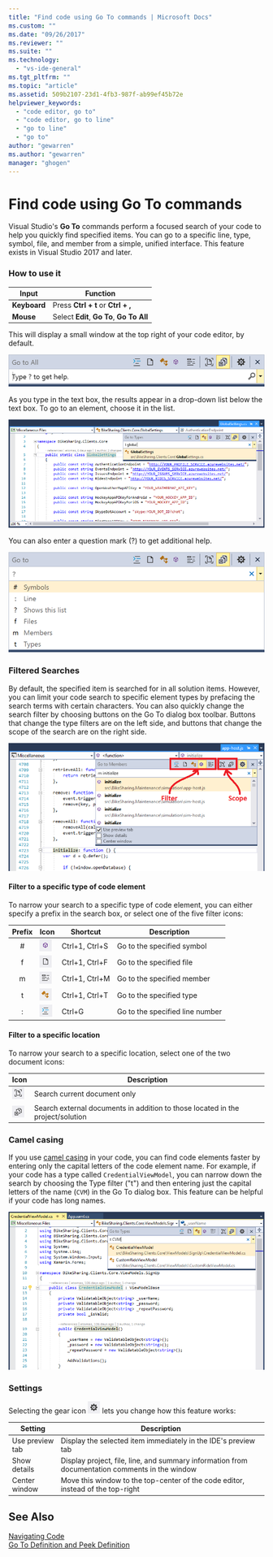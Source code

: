 ```yaml
---
title: "Find code using Go To commands | Microsoft Docs"
ms.custom: ""
ms.date: "09/26/2017"
ms.reviewer: ""
ms.suite: ""
ms.technology: 
  - "vs-ide-general"
ms.tgt_pltfrm: ""
ms.topic: "article"
ms.assetid: 509b2107-23d1-4fb3-987f-ab99ef45b72e
helpviewer_keywords:
  - "code editor, go to"
  - "code editor, go to line"
  - "go to line"
  - "go to"
author: "gewarren"
ms.author: "gewarren"
manager: "ghogen"
---
```

# Find code using Go To commands  
Visual Studio's **Go To** commands perform a focused search of your code to help you quickly find specified items. You can go to a specific line, type, symbol, file, and member from a simple, unified interface. This feature exists in Visual Studio 2017 and later.  

### How to use it  

Input        | Function 
------------ | ---
**Keyboard** | Press **Ctrl + t** or **Ctrl + ,**     
**Mouse**    | Select **Edit**, **Go To**, **Go To All**  

This will display a small window at the top right of your code editor, by default.  

![Go To All](media/gotoall.png)

As you type in the text box, the results appear in a drop-down list below the text box. To go to an element, choose it in the list.    

![Navigate To window](../ide/media/vside_navigatetowindow.png "Navigate To window")  

You can also enter a question mark (?) to get additional help.  

  ![Go To All Help](media/gotoall_help.png)

### Filtered Searches  
By default, the specified item is searched for in all solution items. However, you can limit your code search to specific element types by prefacing the search terms with certain characters. You can also quickly change the search filter by choosing buttons on the Go To dialog box toolbar. Buttons that change the type filters are on the left side, and buttons that change the scope of the search are on the right side.  

![Go to members](../ide/media/vside_navigation_toolbar.png)

#### Filter to a specific type of code element  
To narrow your search to a specific type of code element, you can either specify a prefix in the search box, or select one of the five filter icons:  

Prefix | Icon | Shortcut | Description
:----: | ---- | -------- | ---
\#      | ![Symbol Icon](media/gotoall_symbolicon.png) | Ctrl+1, Ctrl+S | Go to the specified symbol
f      | ![File Icon](media/gotoall_fileicon.png)     | Ctrl+1, Ctrl+F | Go to the specified file
m      | ![Member Icon](media/gotoall_membericon.png) | Ctrl+1, Ctrl+M | Go to the specified member
t      | ![Type Icon](media/gotoall_typeicon.png)     | Ctrl+1, Ctrl+T | Go to the specified type
:      | ![Line Icon](media/gotoall_lineicon.png)     | Ctrl+G         | Go to the specified line number

#### Filter to a specific location    
To narrow your search to a specific location, select one of the two document icons:  

Icon | Description
---- | ---
![Current Document](media/gotoall_currentdocument.png) | Search current document only
![External Documents](media/gotoall_external.png) | Search external documents in addition to those located in the project/solution  

### Camel casing  
If you use [camel casing](https://en.wikipedia.org/wiki/Camel_case) in your code, you can find code elements faster by entering only the capital letters of the code element name. For example, if your code has a type called `CredentialViewModel`, you can narrow down the search by choosing the Type filter ("t") and then entering just the capital letters of the name (`CVM`) in the Go To dialog box. This feature can be helpful if your code has long names.  

![Navigate To window - searching with capitals](../ide/media/vside_capitalsearch.png)

### Settings  
Selecting the gear icon ![Gear Icon](media/gotoall_gear.png) lets you change how this feature works:  

Setting | Description
------- | ---
Use preview tab | Display the selected item immediately in the IDE's preview tab
Show details    | Display project, file, line, and summary information from documentation comments in the window
Center window   | Move this window to the top-center of the code editor, instead of the top-right   

## See Also  
[Navigating Code](../ide/navigating-code.md)  
[Go To Definition and Peek Definition](../ide/go-to-and-peek-definition.md)  